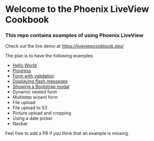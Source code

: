 # Welcome to the Phoenix LiveView Cookbook

### This repo contains examples of using Phoenix LiveView

Check out the live demo at https://liveviewcookbook.dev/

The plan is to have the following examples

- [Hello World](https://liveviewcookbook.dev/hello_world)
- [Progress](https://liveviewcookbook.dev/progress)
- [Form with validation](https://liveviewcookbook.dev/form_with_validation)
- [Displaying flash messages](https://liveviewcookbook.dev/flash)
- [Showing a Bootstrap modal](https://liveviewcookbook.dev/modal)
- Dynamic nested form
- Multistep wizard form
- File upload
- File upload to S3
- Picture upload and cropping
- Using a date picker
- Navbar

Feel free to add a PR if you think that an example is missing.
